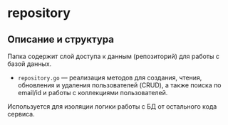 # repository

## Описание и структура
Папка содержит слой доступа к данным (репозиторий) для работы с базой данных.

- `repository.go` — реализация методов для создания, чтения, обновления и удаления пользователей (CRUD), а также поиска по email/id и работы с коллекциями пользователей.

Используется для изоляции логики работы с БД от остального кода сервиса.
